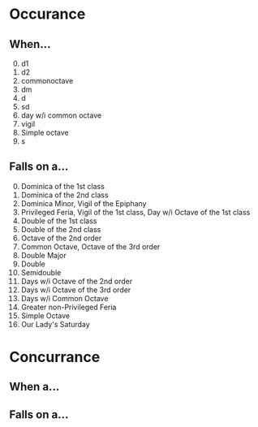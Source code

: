 # Occurance

## When...

0. d1
1. d2
2. commonoctave
3. dm
4. d
5. sd
6. day w/i common octave
7. vigil
8. Simple octave
9. s

## Falls on a...

0. Dominica of the 1st class
1. Dominica of the 2nd class
2. Dominica Minor, Vigil of the Epiphany
3. Privileged Feria, Vigil of the 1st class, Day w/i Octave of the 1st class
4. Double of the 1st class
5. Double of the 2nd class
6. Octave of the 2nd order
7. Common Octave, Octave of the 3rd order
8. Double Major
9. Double
10. Semidouble
11. Days w/i Octave of the 2nd order
12. Days w/i Octave of the 3rd order
13. Days w/i Common Octave
14. Greater non-Privileged Feria 
15. Simple Octave
16. Our Lady's Saturday

# Concurrance

## When a...

## Falls on a...
